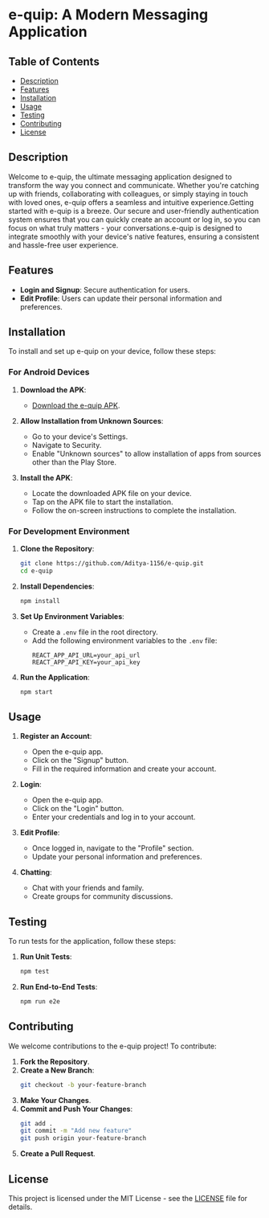 # e-quip: A Modern Messaging Application

## Table of Contents
- [Description](#description)
- [Features](#features)
- [Installation](#installation)
- [Usage](#usage)
- [Testing](#testing)
- [Contributing](#contributing)
- [License](#license)

## Description
Welcome to e-quip, the ultimate messaging application designed to transform the way you connect and communicate. Whether you're catching up with friends, collaborating with colleagues, or simply staying in touch with loved ones, e-quip offers a seamless and intuitive experience.Getting started with e-quip is a breeze. Our secure and user-friendly authentication system ensures that you can quickly create an account or log in, so you can focus on what truly matters - your conversations.e-quip is designed to integrate smoothly with your device's native features, ensuring a consistent and hassle-free user experience.
## Features
- **Login and Signup**: Secure authentication for users.
- **Edit Profile**: Users can update their personal information and preferences.

## Installation

To install and set up e-quip on your device, follow these steps:

### For Android Devices

1. **Download the APK**:
    - [Download the e-quip APK](https://github.com/Shreya-Sawarn/eQuip-A-Modern-Messaging-Application/blob/main/app-debug.apk).

2. **Allow Installation from Unknown Sources**:
    - Go to your device's Settings.
    - Navigate to Security.
    - Enable "Unknown sources" to allow installation of apps from sources other than the Play Store.

3. **Install the APK**:
    - Locate the downloaded APK file on your device.
    - Tap on the APK file to start the installation.
    - Follow the on-screen instructions to complete the installation.

### For Development Environment

1. **Clone the Repository**:
    ```bash
    git clone https://github.com/Aditya-1156/e-quip.git
    cd e-quip
    ```

2. **Install Dependencies**:
    ```bash
    npm install
    ```

3. **Set Up Environment Variables**:
    - Create a `.env` file in the root directory.
    - Add the following environment variables to the `.env` file:
      ```plaintext
      REACT_APP_API_URL=your_api_url
      REACT_APP_API_KEY=your_api_key
      ```

4. **Run the Application**:
    ```bash
    npm start
    ```

## Usage

1. **Register an Account**:
    - Open the e-quip app.
    - Click on the "Signup" button.
    - Fill in the required information and create your account.

2. **Login**:
    - Open the e-quip app.
    - Click on the "Login" button.
    - Enter your credentials and log in to your account.

3. **Edit Profile**:
    - Once logged in, navigate to the "Profile" section.
    - Update your personal information and preferences.

4. **Chatting**:
    - Chat with your friends and family.
    - Create groups for community discussions.

## Testing

To run tests for the application, follow these steps:

1. **Run Unit Tests**:
    ```bash
    npm test
    ```

2. **Run End-to-End Tests**:
    ```bash
    npm run e2e
    ```

## Contributing

We welcome contributions to the e-quip project! To contribute:

1. **Fork the Repository**.
2. **Create a New Branch**:
    ```bash
    git checkout -b your-feature-branch
    ```
3. **Make Your Changes**.
4. **Commit and Push Your Changes**:
    ```bash
    git add .
    git commit -m "Add new feature"
    git push origin your-feature-branch
    ```
5. **Create a Pull Request**.

## License

This project is licensed under the MIT License - see the [LICENSE](https://github.com/Shreya-Sawarn/eQuip-A-Modern-Messaging-Application/blob/main/License.txt) file for details.
